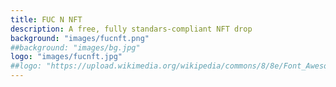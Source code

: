 ```yaml
---
title: FUC N NFT
description: A free, fully standars-compliant NFT drop
background: "images/fucnft.png"
##background: "images/bg.jpg"
logo: "images/fucnft.jpg"
##logo: "https://upload.wikimedia.org/wikipedia/commons/8/8e/Font_Awesome_5_regular_gem.svg"
---
```

